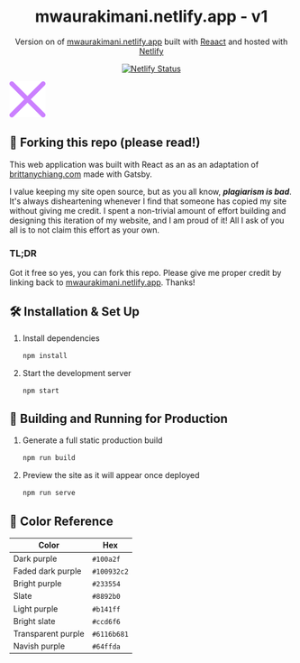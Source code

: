 <h1 align="center">
  mwaurakimani.netlify.app - v1
</h1>
<p align="center">
  Version on of <a href="https://mwaurakimani.netlify.app" target="_blank">mwaurakimani.netlify.app</a> built with <a href="https://react.dev/" target="_blank">Reaact</a> and hosted with <a href="https://www.netlify.com/" target="_blank">Netlify</a>
</p>

<p align="center">
  <a href="https://app.netlify.com/sites/mwaurakimani/deploys" target="_blank">
    <img src="https://api.netlify.com/api/v1/badges/34db8efe-84b2-4975-8b37-2670a703f51d/deploy-status" alt="Netlify Status" />
  </a>
</p>

![demo](https://raw.githubusercontent.com/deniskimani/portfolio-react/master/src/assets/close.png)

## 🚨 Forking this repo (please read!)

This web application was built with React as an as an adaptation of [brittanychiang.com](https://brittanychiang.com) made with Gatsby.

I value keeping my site open source, but as you all know, _**plagiarism is bad**_. It's always disheartening whenever I find that someone has copied my site without giving me credit. I spent a non-trivial amount of effort building and designing this iteration of my website, and I am proud of it! All I ask of you all is to not claim this effort as your own.

### TL;DR

Got it free so yes, you can fork this repo. Please give me proper credit by linking back to [mwaurakimani.netlify.app](https://mwaurakimani.netlify.app). Thanks!

## 🛠 Installation & Set Up

1. Install dependencies

   ```sh
   npm install
   ```

2. Start the development server

   ```sh
   npm start
   ```

## 🚀 Building and Running for Production

1. Generate a full static production build

   ```sh
   npm run build
   ```

1. Preview the site as it will appear once deployed

   ```sh
   npm run serve
   ```

## 🎨 Color Reference

| Color              | Hex         |
| ------------------ | ----------- |
| Dark purple        | `#100a2f`   |
| Faded dark purple  | `#100932c2` |
| Bright purple      | `#233554`   |
| Slate              | `#8892b0`   |
| Light purple       | `#b141ff`   |
| Bright slate       | `#ccd6f6`   |
| Transparent purple | `#6116b681` |
| Navish purple      | `#64ffda`   |
